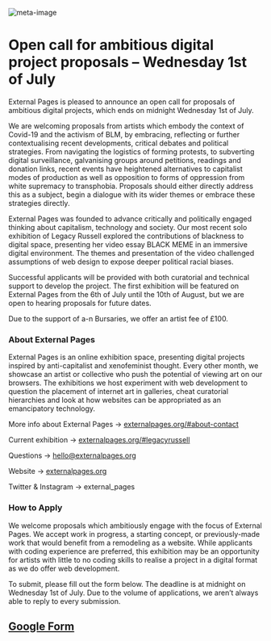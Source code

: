 ![meta-image](http://externalpages.org/open-call-july/assets/gfrom-header.png)

# Open call for ambitious digital project proposals – Wednesday 1st of July

External Pages is pleased to announce an open call for proposals of ambitious digital projects, which ends on midnight Wednesday 1st of July. 

We are welcoming proposals from artists which embody the context of Covid-19 and the activism of BLM, by embracing, reflecting or further contextualising recent developments, critical debates and political strategies. From navigating the logistics of forming protests, to subverting digital surveillance, galvanising groups around petitions, readings and donation links, recent events have heightened alternatives to capitalist modes of production as well as opposition to forms of oppression from white supremacy to transphobia. Proposals should either directly address this as a subject, begin a dialogue with its wider themes or embrace these strategies directly. 

External Pages was founded to advance critically and politically engaged thinking about capitalism, technology and society. Our most recent solo exhibition of Legacy Russell explored the contributions of blackness to digital space, presenting her video essay BLACK MEME in an immersive digital environment. The themes and presentation of the video challenged assumptions of web design to expose deeper political racial biases.

Successful applicants will be provided with both curatorial and technical support to develop the project. The first exhibition will be featured on External Pages from the 6th of July until the 10th of August, but we are open to hearing proposals for future dates. 

Due to the support of a-n Bursaries, we offer an artist fee of £100.



### About External Pages

External Pages is an online exhibition space, presenting digital projects inspired by anti-capitalist and xenofeminist thought. Every other month, we showcase an artist or collective who push the potential of viewing art on our browsers. The exhibitions we host experiment with web development to question the placement of internet art in galleries, cheat curatorial hierarchies and look at how websites can be appropriated as an emancipatory technology.


More info about External Pages → [externalpages.org/#about-contact](http://externalpages.org/#about-contact)

Current exhibition → [externalpages.org/#legacyrussell](http://externalpages.org/#legacyrussell)

Questions → hello@externalpages.org

Website → [externalpages.org](http://externalpages.org)

Twitter & Instagram → external_pages



### How to Apply

We welcome proposals which ambitiously engage with the focus of External Pages. We accept work in progress, a starting concept, or previously-made work that would benefit from a remodeling as a website. While applicants with coding experience are preferred, this exhibition may be an opportunity for artists with little to no coding skills to realise a project in a digital format as we do offer web development. 

To submit, please fill out the form below. The deadline is at midnight on Wednesday 1st of July. Due to the volume of applications, we aren’t always able to reply to every submission.


## [Google Form](https://docs.google.com/forms/d/e/1FAIpQLSfx6hL7UI_QTwwZYvwu93kX4-WXFlJHc1ZuAhx0xuS2gBiBnw/viewform)
